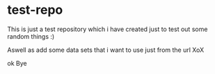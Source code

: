 # test-repo

This is just a test repository which i have created just to test out some random things :)


Aswell as add some data sets that i want to use just from the url XoX



ok Bye

